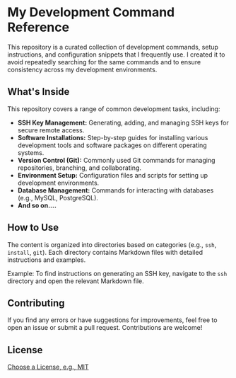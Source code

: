 # My Development Command Reference

This repository is a curated collection of development commands, setup instructions, and configuration snippets that I frequently use. I created it to avoid repeatedly searching for the same commands and to ensure consistency across my development environments.

## What's Inside

This repository covers a range of common development tasks, including:

*   **SSH Key Management:** Generating, adding, and managing SSH keys for secure remote access.
*   **Software Installations:** Step-by-step guides for installing various development tools and software packages on different operating systems.
*   **Version Control (Git):** Commonly used Git commands for managing repositories, branching, and collaborating.
*   **Environment Setup:** Configuration files and scripts for setting up development environments.
*   **Database Management:** Commands for interacting with databases (e.g., MySQL, PostgreSQL).
*   **And so on....**

## How to Use

The content is organized into directories based on categories (e.g., `ssh`, `install`, `git`). Each directory contains Markdown files with detailed instructions and examples.

Example: To find instructions on generating an SSH key, navigate to the `ssh` directory and open the relevant Markdown file.

## Contributing

If you find any errors or have suggestions for improvements, feel free to open an issue or submit a pull request. Contributions are welcome!

## License

[Choose a License, e.g., MIT](LICENSE)